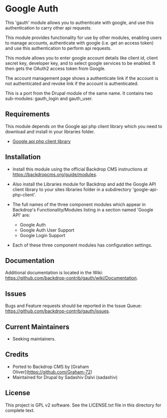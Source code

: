 Google Auth
============

This 'gauth' module allows you to authenticate with google,
and use this authentication to carry other api requests.

This module provides functionality for use by other modules,
enabling users to manage accounts, authenticate with google
(i.e. get an access token) and use this authentication to 
perform api requests.

This module allows you to enter google account details like client id,
client secret key, developer key, and to select google services to be 
enabled. It then gets the OAuth2 access token from Google.

The account management page shows a authenticate link if the account 
is not authenticated and revoke link if the account is authenticated.

This is a port from the Drupal module of the same name. It contains
two sub-modules: gauth_login and gauth_user.


Requirements
------------

This module depends on the Google api php client library which you
need to download and install in your libraries folder.

 * [Google api php client library](https://github.com/googleapis/google-api-php-client)


Installation
------------

- Install this module using the official Backdrop CMS instructions at
  https://backdropcms.org/guide/modules.
  
- Also install the Libraries module for Backdrop and add the Google
  API client library to your sites libraries folder in a 
  subdirectory 'google-api-php-client'.
  
- The full names of the three component modules which appear in
  Backdrop's Functionality/Modules listing in a section named
  'Google API' are:
  + Google Auth
  + Google Auth User Support
  + Google Login Support
  
- Each of these three component modules has configuration settings.


Documentation
-------------

Additional documentation is located in the Wiki:
https://github.com/backdrop-contrib/gauth/wiki/Documentation.


Issues
------

Bugs and Feature requests should be reported in the Issue Queue:
https://github.com/backdrop-contrib/gauth/issues.


Current Maintainers
-------------------

- Seeking maintainers.


Credits
-------

- Ported to Backdrop CMS by [Graham Oliver[(https://github.com/Graham-72)
- Maintained for Drupal by Sadashiv Dalvi (sadashiv)


License
-------

This project is GPL v2 software. 
See the LICENSE.txt file in this directory for complete text.







    



